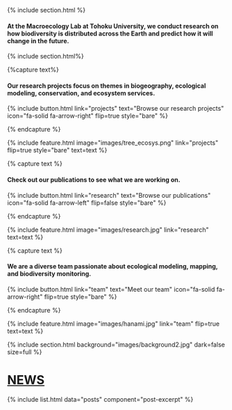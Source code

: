 ---
---

{% include section.html %}

#### At the **Macroecology Lab** at Tohoku University, we conduct research on how biodiversity is distributed across the Earth and predict how it will change in the future.

{% include section.html%}

{%capture text%}

#### Our research **projects** focus on themes in biogeography, ecological modeling, conservation, and ecosystem services.


{%
  include button.html
  link="projects"
  text="Browse our research projects"
  icon="fa-solid fa-arrow-right"
  flip=true
  style="bare"
%}

{% endcapture %}

{%
  include feature.html
  image="images/tree_ecosys.png"
  link="projects"
  flip=true
  style="bare"
  text=text
%}

{% capture text %}

#### Check out our **publications** to see what we are working on.


{%
  include button.html
  link="research"
  text="Browse our publications"
  icon="fa-solid fa-arrow-left"
  flip=false
  style="bare"
%}

{% endcapture %}

{%
  include feature.html
  image="images/research.jpg"
  link="research"
  text=text
%}


{% capture text %}

#### We are a diverse **team** passionate about ecological modeling, mapping, and biodiversity monitoring.

{%
  include button.html
  link="team"
  text="Meet our team"
  icon="fa-solid fa-arrow-right"
  flip=true
  style="bare"
%}

{% endcapture %}

{%
  include feature.html
  image="images/hanami.jpg"
  link="team"
  flip=true
  text=text
%}

{% include section.html background="images/background2.jpg" dark=false
size=full %}

# [NEWS](blog)

{% include list.html data="posts" component="post-excerpt" %}